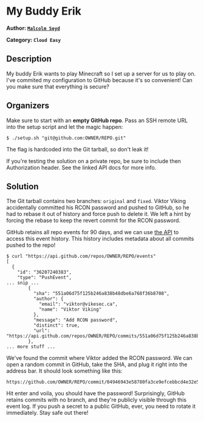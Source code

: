 # My Buddy Erik

**Author: [`Malcolm Seyd`](https://github.com/malcolmseyd)**

**Category: `Cloud Easy`**

## Description

My buddy Erik wants to play Minecraft so I set up a server for us to play on. I've commited my configuration to GitHub because it's so convenient! Can you make sure that everything is secure?

## Organizers

Make sure to start with an **empty GitHub repo**. Pass an SSH remote URL into the setup script and let the magic happen:

```console
$ ./setup.sh "git@github.com:OWNER/REPO.git"
```

The flag is hardcoded into the Git tarball, so don't leak it!

If you're testing the solution on a private repo, be sure to include then Authorization header. See the linked API docs for more info.

## Solution

The Git tarball contains two branches: `original` and `fixed`. Viktor Viking accidentally committed his RCON password and pushed to GitHub, so he had to rebase it out of history and force push to delete it. We left a hint by forcing the rebase to keep the revert commit for the RCON password.

GitHub retains all repo events for 90 days, and we can use [the API](https://docs.github.com/en/rest/activity/events?apiVersion=2022-11-28#list-repository-events) to access this event history. This history includes metadata about all commits pushed to the repo!

```console
$ curl "https://api.github.com/repos/OWNER/REPO/events"
[
  {
    "id": "36207240383",
    "type": "PushEvent",
... snip ...
        {
          "sha": "551a06d75f125b246a838b48dbe6a768f36b8708",
          "author": {
            "email": "viktor@vikesec.ca",
            "name": "Viktor Viking"
          },
          "message": "Add RCON password",
          "distinct": true,
          "url": "https://api.github.com/repos/OWNER/REPO/commits/551a06d75f125b246a838b48dbe6a768f36b8708"
        },
... more stuff ...
```

We've found the commit where Viktor added the RCON password. We can open a random commit in GitHub, take the SHA, and plug it right into the address bar. It should look something like this:

```
https://github.com/OWNER/REPO/commit/04946943e58780fa3ce9efcebbcd4e32e56e1958
```

Hit enter and voila, you should have the password! Surprisingly, GitHub retains commits with no branch, and they're publicly visible through this event log. If you push a secret to a public GitHub, ever, you need to rotate it immediately. Stay safe out there!
